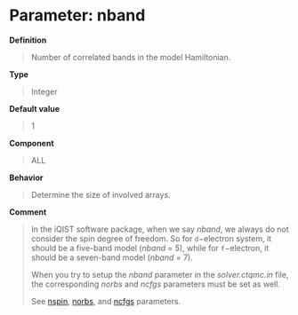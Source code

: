 # Parameter: nband

**Definition**

> Number of correlated bands in the model Hamiltonian.

**Type**

> Integer

**Default value**

> 1

**Component**

> ALL

**Behavior**

> Determine the size of involved arrays.

**Comment**

> In the iQIST software package, when we say *nband*, we always do not consider the spin degree of freedom. So for ``d``−electron system, it should be a five-band model (*nband* = 5), while for ``f``−electron, it should be a seven-band model (*nband* = 7).
>
> When you try to setup the *nband* parameter in the *solver.ctqmc.in* file, the corresponding *norbs* and *ncfgs* parameters must be set as well.
>
> See [nspin](p_nspin.md), [norbs](p_norbs.md), and [ncfgs](p_ncfgs.md) parameters.
